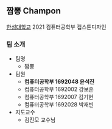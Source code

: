 ## 짬뽕 Champon

[한성대학교](https://www.hansung.ac.kr) 2021 컴퓨터공학부 캡스톤디자인

### 팀 소개
- 팀명
  - 짬뽕
- 팀원
  - **컴퓨터공학부 1692048 윤석진**
  - 컴퓨터공학부 1692002 강보훈
  - 컴퓨터공학부 1692007 김기현
  - 컴퓨터공학부 1692028 박재빈
- 지도교수
  - 김진모 교수님
